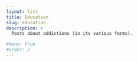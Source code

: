 ```yaml
---
layout: list
title: Education
slug: education
description: >
  Posts about addictions (in its various forms).

#menu: true
#order: 2
---
```


